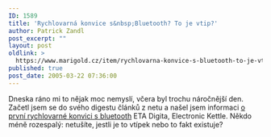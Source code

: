 ```yaml
---
ID: 1589
title: 'Rychlovarná konvice s&nbsp;Bluetooth? To je vtip?'
author: Patrick Zandl
post_excerpt: ""
layout: post
oldlink: >
  https://www.marigold.cz/item/rychlovarna-konvice-s-bluetooth-to-je-vtip
published: true
post_date: 2005-03-22 07:36:00
---
```

<p>Dneska ráno mi to nějak moc nemyslí, včera byl trochu náročnější den. Začetl jsem se do svého digestu článků z netu a našel jsem informaci <a href="http://minarik.net/view.php?cisloclanku=2005032201">o první rychlovarné konvici s bluetooth</a> ETA Digita, Electronic Kettle. Někdo méně rozespalý: netušíte, jestli je to vtípek nebo to fakt existuje?
</p>
